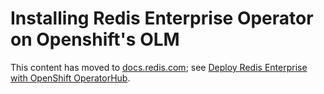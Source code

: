 # Installing Redis Enterprise Operator on Openshift's OLM

This content has moved to [docs.redis.com](https://docs.redis.com/latest/); see [Deploy Redis Enterprise with OpenShift OperatorHub](https://docs.redis.com/latest/kubernetes/deployment/openshift/openshift-operatorhub/).